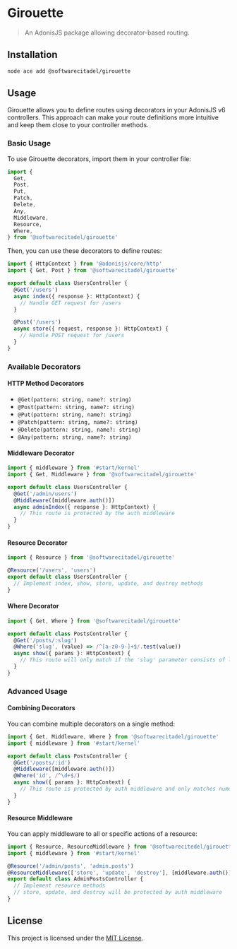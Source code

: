 # Girouette

> An AdonisJS package allowing decorator-based routing.

## Installation

```bash
node ace add @softwarecitadel/girouette
```

## Usage

Girouette allows you to define routes using decorators in your AdonisJS v6 controllers. This approach can make your route definitions more intuitive and keep them close to your controller methods.

### Basic Usage

To use Girouette decorators, import them in your controller file:

```typescript
import {
  Get,
  Post,
  Put,
  Patch,
  Delete,
  Any,
  Middleware,
  Resource,
  Where,
} from '@softwarecitadel/girouette'
```

Then, you can use these decorators to define routes:

```typescript
import { HttpContext } from '@adonisjs/core/http'
import { Get, Post } from '@softwarecitadel/girouette'

export default class UsersController {
  @Get('/users')
  async index({ response }: HttpContext) {
    // Handle GET request for /users
  }

  @Post('/users')
  async store({ request, response }: HttpContext) {
    // Handle POST request for /users
  }
}
```

### Available Decorators

#### HTTP Method Decorators

- `@Get(pattern: string, name?: string)`
- `@Post(pattern: string, name?: string)`
- `@Put(pattern: string, name?: string)`
- `@Patch(pattern: string, name?: string)`
- `@Delete(pattern: string, name?: string)`
- `@Any(pattern: string, name?: string)`

#### Middleware Decorator

```typescript
import { middleware } from '#start/kernel'
import { Get, Middleware } from '@softwarecitadel/girouette'

export default class UsersController {
  @Get('/admin/users')
  @Middleware([middleware.auth()])
  async adminIndex({ response }: HttpContext) {
    // This route is protected by the auth middleware
  }
}
```

#### Resource Decorator

```typescript
import { Resource } from '@softwarecitadel/girouette'

@Resource('/users', 'users')
export default class UsersController {
  // Implement index, show, store, update, and destroy methods
}
```

#### Where Decorator

```typescript
import { Get, Where } from '@softwarecitadel/girouette'

export default class PostsController {
  @Get('/posts/:slug')
  @Where('slug', (value) => /^[a-z0-9-]+$/.test(value))
  async show({ params }: HttpContext) {
    // This route will only match if the 'slug' parameter consists of lowercase letters, numbers, and hyphens
  }
}
```

### Advanced Usage

#### Combining Decorators

You can combine multiple decorators on a single method:

```typescript
import { Get, Middleware, Where } from '@softwarecitadel/girouette'
import { middleware } from '#start/kernel'

export default class PostsController {
  @Get('/posts/:id')
  @Middleware([middleware.auth()])
  @Where('id', /^\d+$/)
  async show({ params }: HttpContext) {
    // This route is protected by auth middleware and only matches numeric IDs
  }
}
```

#### Resource Middleware

You can apply middleware to all or specific actions of a resource:

```typescript
import { Resource, ResourceMiddleware } from '@softwarecitedel/girouette'
import { middleware } from '#start/kernel'

@Resource('/admin/posts', 'admin.posts')
@ResourceMiddleware(['store', 'update', 'destroy'], [middleware.auth()])
export default class AdminPostsController {
  // Implement resource methods
  // store, update, and destroy will be protected by auth middleware
}
```

## License

This project is licensed under the [MIT License](./LICENSE.md).
